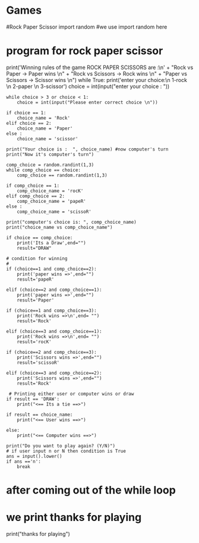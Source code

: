 # Games
#Rock Paper Scissor
import random #we use import random here
# program for rock paper scissor
print('Winning rules of the game ROCK PAPER SCISSORS are :\n'
      + "Rock vs Paper -> Paper wins \n"
      + "Rock vs Scissors -> Rock wins \n"
      + "Paper vs Scissors -> Scissor wins \n")
while True:
    print('enter your choice:\n 1-rock \n 2-paper \n 3-scissor')
    choice = int(input("enter your choice : "))

    while choice > 3 or choice < 1:
        choice = int(input("Please enter correct choice \n"))

    if choice == 1:
        choice_name = 'Rock'
    elif choice == 2:
        choice_name = 'Paper'
    else :
        choice_name = 'scissor'

    print("Your choice is :  ", choice_name) #now computer's turn
    print("Now it's computer's turn")

    comp_choice = random.randint(1,3)
    while comp_choice == choice:
        comp_choice == random.randint(1,3)

    if comp_choice == 1:
        comp_choice_name = 'rocK'
    elif comp_choice == 2:
        comp_choice_name = 'papeR'
    else :
        comp_choice_name = 'scissoR'

    print("computer's choice is: ", comp_choice_name)
    print("choice_name vs comp_choice_name")

    if choice == comp_choice:
        print('Its a Draw',end="")
        result="DRAW"

    # condition for winning   
    #    
    if (choice==1 and comp_choice==2):
        print('paper wins =>',end="")
        result='papeR'

    elif (choice==2 and comp_choice==1):
        print('paper wins =>',end="")
        result='Paper'        
       
    if (choice==1 and comp_choice==3):
        print('Rock wins =>\n',end= "")
        result='Rock'

    elif (choice==3 and comp_choice==1):
        print('Rock wins =>\n',end= "")
        result='rocK'
         
    if (choice==2 and comp_choice==3):
        print('Scissors wins =>',end="")
        result='scissoR'

    elif (choice==3 and comp_choice==2):
        print('Scissors wins =>',end="")
        result='Rock'

     # Printing either user or computer wins or draw
    if result == 'DRAW':
        print("<== Its a tie ==>")

    if result == choice_name:
        print("<== User wins ==>")

    else:
        print("<== Computer wins ==>")

    print("Do you want to play again? (Y/N)")
    # if user input n or N then condition is True
    ans = input().lower()
    if ans =='n':
        break
# after coming out of the while loop
# we print thanks for playing
print("thanks for playing")

